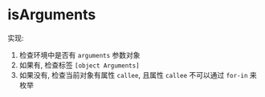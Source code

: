# isArguments

实现:

1. 检查环境中是否有 `arguments` 参数对象
2. 如果有, 检查标签 `[object Arguments]`
3. 如果没有, 检查当前对象有属性 `callee`, 且属性 `callee` 不可以通过 `for-in` 来枚举
